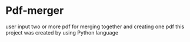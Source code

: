 # Pdf-merger
user input two or more pdf for merging together and creating one pdf 
this project was created by using Python language 
